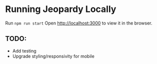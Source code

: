 # Running Jeopardy Locally
Run `npm run start`
Open [http://localhost:3000](http://localhost:3000) to view it in the browser.

## TODO:
- Add testing
- Upgrade styling/responsivity for mobile